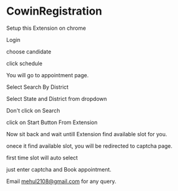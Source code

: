 # CowinRegistration

Setup this Extension on chrome

Login

choose candidate

click schedule

You will go to appointment page.

Select Search By District

Select State and District from dropdown

Don't click on Search

click on Start Button From Extension

Now sit back and wait untill Extension find available slot for you.

onece it find available slot, you will be redirected to captcha page.

first time slot will auto select

just enter captcha and Book appointment.

Email mehul2108@gmail.com for any query.
